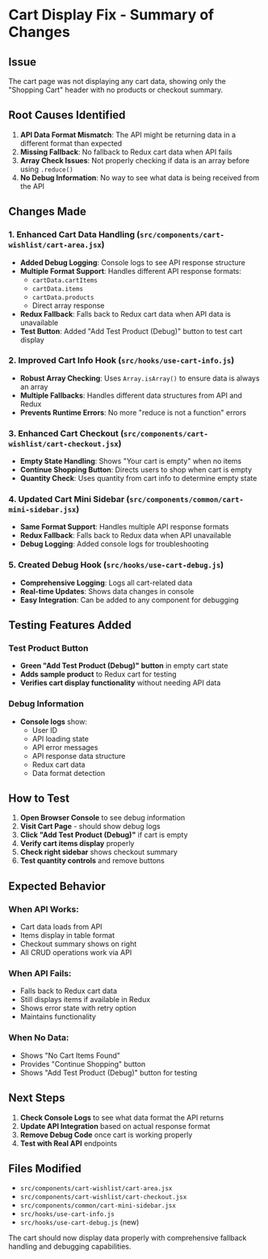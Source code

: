 # Cart Display Fix - Summary of Changes

## Issue
The cart page was not displaying any cart data, showing only the "Shopping Cart" header with no products or checkout summary.

## Root Causes Identified
1. **API Data Format Mismatch**: The API might be returning data in a different format than expected
2. **Missing Fallback**: No fallback to Redux cart data when API fails
3. **Array Check Issues**: Not properly checking if data is an array before using `.reduce()`
4. **No Debug Information**: No way to see what data is being received from the API

## Changes Made

### 1. Enhanced Cart Data Handling (`src/components/cart-wishlist/cart-area.jsx`)
- **Added Debug Logging**: Console logs to see API response structure
- **Multiple Format Support**: Handles different API response formats:
  - `cartData.cartItems`
  - `cartData.items`
  - `cartData.products`
  - Direct array response
- **Redux Fallback**: Falls back to Redux cart data when API data is unavailable
- **Test Button**: Added "Add Test Product (Debug)" button to test cart display

### 2. Improved Cart Info Hook (`src/hooks/use-cart-info.js`)
- **Robust Array Checking**: Uses `Array.isArray()` to ensure data is always an array
- **Multiple Fallbacks**: Handles different data structures from API and Redux
- **Prevents Runtime Errors**: No more "reduce is not a function" errors

### 3. Enhanced Cart Checkout (`src/components/cart-wishlist/cart-checkout.jsx`)
- **Empty State Handling**: Shows "Your cart is empty" when no items
- **Continue Shopping Button**: Directs users to shop when cart is empty
- **Quantity Check**: Uses quantity from cart info to determine empty state

### 4. Updated Cart Mini Sidebar (`src/components/common/cart-mini-sidebar.jsx`)
- **Same Format Support**: Handles multiple API response formats
- **Redux Fallback**: Falls back to Redux data when API unavailable
- **Debug Logging**: Added console logs for troubleshooting

### 5. Created Debug Hook (`src/hooks/use-cart-debug.js`)
- **Comprehensive Logging**: Logs all cart-related data
- **Real-time Updates**: Shows data changes in console
- **Easy Integration**: Can be added to any component for debugging

## Testing Features Added

### Test Product Button
- **Green "Add Test Product (Debug)" button** in empty cart state
- **Adds sample product** to Redux cart for testing
- **Verifies cart display functionality** without needing API data

### Debug Information
- **Console logs** show:
  - User ID
  - API loading state
  - API error messages
  - API response data structure
  - Redux cart data
  - Data format detection

## How to Test

1. **Open Browser Console** to see debug information
2. **Visit Cart Page** - should show debug logs
3. **Click "Add Test Product (Debug)"** if cart is empty
4. **Verify cart items display** properly
5. **Check right sidebar** shows checkout summary
6. **Test quantity controls** and remove buttons

## Expected Behavior

### When API Works:
- Cart data loads from API
- Items display in table format
- Checkout summary shows on right
- All CRUD operations work via API

### When API Fails:
- Falls back to Redux cart data
- Still displays items if available in Redux
- Shows error state with retry option
- Maintains functionality

### When No Data:
- Shows "No Cart Items Found"
- Provides "Continue Shopping" button
- Shows "Add Test Product (Debug)" button for testing

## Next Steps

1. **Check Console Logs** to see what data format the API returns
2. **Update API Integration** based on actual response format
3. **Remove Debug Code** once cart is working properly
4. **Test with Real API** endpoints

## Files Modified

- `src/components/cart-wishlist/cart-area.jsx`
- `src/components/cart-wishlist/cart-checkout.jsx`
- `src/components/common/cart-mini-sidebar.jsx`
- `src/hooks/use-cart-info.js`
- `src/hooks/use-cart-debug.js` (new)

The cart should now display data properly with comprehensive fallback handling and debugging capabilities.
